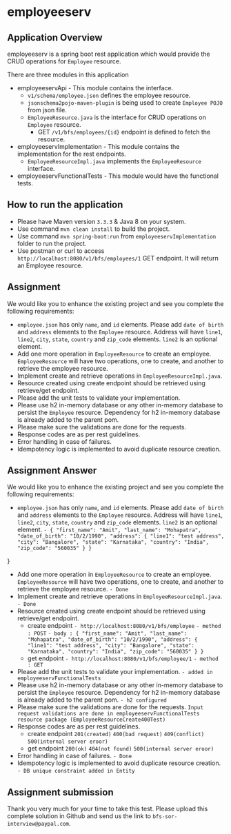 # employeeserv

## Application Overview
employeeserv is a spring boot rest application which would provide the CRUD operations for `Employee` resource.

There are three modules in this application
- employeeservApi - This module contains the interface.
	- `v1/schema/employee.json` defines the employee resource.
	- `jsonschema2pojo-maven-plugin` is being used to create `Employee POJO` from json file.
	- `EmployeeResource.java` is the interface for CRUD operations on `Employee` resource.
		- GET `/v1/bfs/employees/{id}` endpoint is defined to fetch the resource.
- employeeservImplementation - This module contains the implementation for the rest endpoints.
	- `EmployeeResourceImpl.java` implements the `EmployeeResource` interface.
- employeeservFunctionalTests - This module would have the functional tests.

## How to run the application
- Please have Maven version `3.3.3` & Java 8 on your system.
- Use command `mvn clean install` to build the project.
- Use command `mvn spring-boot:run` from `employeeservImplementation` folder to run the project.
- Use postman or curl to access `http://localhost:8080/v1/bfs/employees/1` GET endpoint. It will return an Employee resource.

## Assignment
We would like you to enhance the existing project and see you complete the following requirements:

- `employee.json` has only `name`, and `id` elements. Please add `date of birth` and `address` elements to the `Employee` resource. Address will have `line1`, `line2`, `city`, `state`, `country` and `zip_code` elements. `line2` is an optional element.
- Add one more operation in `EmployeeResource` to create an employee. `EmployeeResource` will have two operations, one to create, and another to retrieve the employee resource.
- Implement create and retrieve operations in `EmployeeResourceImpl.java`.
- Resource created using create endpoint should be retrieved using retrieve/get endpoint.
- Please add the unit tests to validate your implementation.
- Please use h2 in-memory database or any other in-memory database to persist the `Employee` resource. Dependency for h2 in-memory database is already added to the parent pom.
- Please make sure the validations are done for the requests.
- Response codes are as per rest guidelines.
- Error handling in case of failures.
- Idempotency logic is implemented to avoid duplicate resource creation.

## Assignment Answer
We would like you to enhance the existing project and see you complete the following requirements:

- `employee.json` has only `name`, and `id` elements. Please add `date of birth` and `address` elements to the `Employee` resource. Address will have `line1`, `line2`, `city`, `state`, `country` and `zip_code` elements. `line2` is an optional element.
    `- {
	  "first_name": "Amit",
	  "last_name": "Mohapatra",
	  "date_of_birth": "10/2/1990",
	  "address": {
	       "line1": "test address",
	       "city": "Bangalore",
	       "state": "Karnataka",
	       "country": "India",
	       "zip_code": "560035"
	  }
    }`

}
- Add one more operation in `EmployeeResource` to create an employee. `EmployeeResource` will have two operations, one to create, and another to retrieve the employee resource.
    `- Done`
- Implement create and retrieve operations in `EmployeeResourceImpl.java`.
    `- Done`
- Resource created using create endpoint should be retrieved using retrieve/get endpoint.
    - create endpoint
	  `- http://localhost:8080/v1/bfs/employee`
	  `- method : POST`
	  `- body : {
	          "first_name": "Amit",
	          "last_name": "Mohapatra",
	          "date_of_birth": "10/2/1990",
	          "address": {
	                "line1": "test address",
	                "city": "Bangalore",
	                "state": "Karnataka",
	                "country": "India",
	                "zip_code": "560035"
	          }
	  }`
	- get endpoint
      `- http://localhost:8080/v1/bfs/employee/1`
	  `- method : GET`
- Please add the unit tests to validate your implementation.
      `- added in employeeservFunctionalTests`
- Please use h2 in-memory database or any other in-memory database to persist the `Employee` resource. Dependency for h2 in-memory database is already added to the parent pom.
      `- h2 configured`
- Please make sure the validations are done for the requests.
      `Input request validations are done in employeeservFunctionalTests resource package (EmployeeResourceCreate400Test)`
- Response codes are as per rest guidelines.
    - create endpoint
	  `201(created)`
	  `400(bad request)`
	  `409(conflict)`
	  `500(internal server eroor)`
	- get endpoint
	  `200(ok)`
	  `404(not found)`
	  `500(internal server eroor)`
- Error handling in case of failures.
    `- Done`
- Idempotency logic is implemented to avoid duplicate resource creation.
    `- DB unique constraint added in Entity`

## Assignment submission
Thank you very much for your time to take this test. Please upload this complete solution in Github and send us the link to `bfs-sor-interview@paypal.com`.
